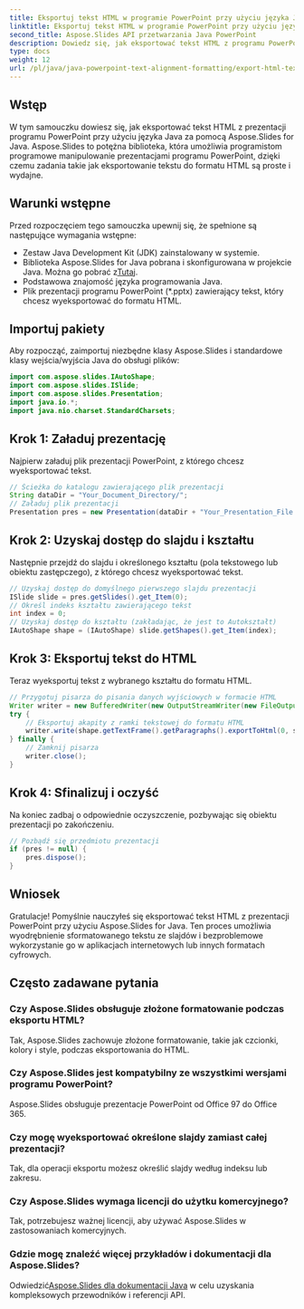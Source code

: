 ```yaml
---
title: Eksportuj tekst HTML w programie PowerPoint przy użyciu języka Java
linktitle: Eksportuj tekst HTML w programie PowerPoint przy użyciu języka Java
second_title: Aspose.Slides API przetwarzania Java PowerPoint
description: Dowiedz się, jak eksportować tekst HTML z programu PowerPoint przy użyciu języka Java z Aspose.Slides. Przewodnik krok po kroku dla programistów. Idealny do integracji z aplikacjami Java.
type: docs
weight: 12
url: /pl/java/java-powerpoint-text-alignment-formatting/export-html-text-powerpoint-java/
---
```

## Wstęp
W tym samouczku dowiesz się, jak eksportować tekst HTML z prezentacji programu PowerPoint przy użyciu języka Java za pomocą Aspose.Slides for Java. Aspose.Slides to potężna biblioteka, która umożliwia programistom programowe manipulowanie prezentacjami programu PowerPoint, dzięki czemu zadania takie jak eksportowanie tekstu do formatu HTML są proste i wydajne.
## Warunki wstępne
Przed rozpoczęciem tego samouczka upewnij się, że spełnione są następujące wymagania wstępne:
- Zestaw Java Development Kit (JDK) zainstalowany w systemie.
-  Biblioteka Aspose.Slides for Java pobrana i skonfigurowana w projekcie Java. Można go pobrać z[Tutaj](https://releases.aspose.com/slides/java/).
- Podstawowa znajomość języka programowania Java.
- Plik prezentacji programu PowerPoint (*.pptx) zawierający tekst, który chcesz wyeksportować do formatu HTML.

## Importuj pakiety
Aby rozpocząć, zaimportuj niezbędne klasy Aspose.Slides i standardowe klasy wejścia/wyjścia Java do obsługi plików:
```java
import com.aspose.slides.IAutoShape;
import com.aspose.slides.ISlide;
import com.aspose.slides.Presentation;
import java.io.*;
import java.nio.charset.StandardCharsets;
```
## Krok 1: Załaduj prezentację
Najpierw załaduj plik prezentacji PowerPoint, z którego chcesz wyeksportować tekst.
```java
// Ścieżka do katalogu zawierającego plik prezentacji
String dataDir = "Your_Document_Directory/";
// Załaduj plik prezentacji
Presentation pres = new Presentation(dataDir + "Your_Presentation_File.pptx");
```
## Krok 2: Uzyskaj dostęp do slajdu i kształtu
Następnie przejdź do slajdu i określonego kształtu (pola tekstowego lub obiektu zastępczego), z którego chcesz wyeksportować tekst.
```java
// Uzyskaj dostęp do domyślnego pierwszego slajdu prezentacji
ISlide slide = pres.getSlides().get_Item(0);
// Określ indeks kształtu zawierającego tekst
int index = 0;
// Uzyskaj dostęp do kształtu (zakładając, że jest to Autokształt)
IAutoShape shape = (IAutoShape) slide.getShapes().get_Item(index);
```
## Krok 3: Eksportuj tekst do HTML
Teraz wyeksportuj tekst z wybranego kształtu do formatu HTML.
```java
// Przygotuj pisarza do pisania danych wyjściowych w formacie HTML
Writer writer = new BufferedWriter(new OutputStreamWriter(new FileOutputStream(dataDir + "output.html"), StandardCharsets.UTF_8));
try {
    // Eksportuj akapity z ramki tekstowej do formatu HTML
    writer.write(shape.getTextFrame().getParagraphs().exportToHtml(0, shape.getTextFrame().getParagraphs().getCount(), null));
} finally {
    // Zamknij pisarza
    writer.close();
}
```
## Krok 4: Sfinalizuj i oczyść
Na koniec zadbaj o odpowiednie oczyszczenie, pozbywając się obiektu prezentacji po zakończeniu.
```java
// Pozbądź się przedmiotu prezentacji
if (pres != null) {
    pres.dispose();
}
```

## Wniosek
Gratulacje! Pomyślnie nauczyłeś się eksportować tekst HTML z prezentacji PowerPoint przy użyciu Aspose.Slides for Java. Ten proces umożliwia wyodrębnienie sformatowanego tekstu ze slajdów i bezproblemowe wykorzystanie go w aplikacjach internetowych lub innych formatach cyfrowych.
## Często zadawane pytania
### Czy Aspose.Slides obsługuje złożone formatowanie podczas eksportu HTML?
Tak, Aspose.Slides zachowuje złożone formatowanie, takie jak czcionki, kolory i style, podczas eksportowania do HTML.
### Czy Aspose.Slides jest kompatybilny ze wszystkimi wersjami programu PowerPoint?
Aspose.Slides obsługuje prezentacje PowerPoint od Office 97 do Office 365.
### Czy mogę wyeksportować określone slajdy zamiast całej prezentacji?
Tak, dla operacji eksportu możesz określić slajdy według indeksu lub zakresu.
### Czy Aspose.Slides wymaga licencji do użytku komercyjnego?
Tak, potrzebujesz ważnej licencji, aby używać Aspose.Slides w zastosowaniach komercyjnych.
### Gdzie mogę znaleźć więcej przykładów i dokumentacji dla Aspose.Slides?
 Odwiedzić[Aspose.Slides dla dokumentacji Java](https://reference.aspose.com/slides/java/) w celu uzyskania kompleksowych przewodników i referencji API.